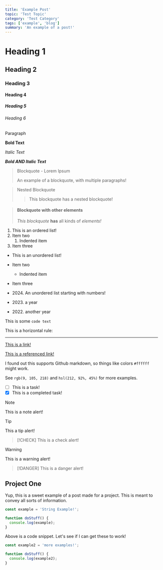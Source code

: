 ```yaml
---
title: 'Example Post'
topic: 'Test Topic'
category: 'Test Category'
tags: ['example', 'blog']
summary: 'An example of a post!'
---
```


# Heading 1

## Heading 2

### Heading 3

#### Heading 4

##### Heading 5

###### Heading 6

Paragraph

**Bold Text**

_Italic Text_

**_Bold AND Italic Text_**

> Blockquote - Lorem Ipsum
>
> An example of a blockquote, with multiple paragraphs!

> Nested Blockquote
>
> > This blockquote has a nested blockquote!

> #### Blockquote with other elements
>
> _This blockquote_ **has** all kinds of _elements!_

1. This is an ordered list!
2. Item two
   1. Indented item
3. Item three

- This is an unordered list!
- Item two
  - Indented item
- Item three

- 2024\. An unordered list starting with numbers!
- 2023\. a year
- 2022\. another year

This is some `code text`

This is a horizontal rule:

---

[This is a link!](https://example.com)

[This is a referenced link!][1]

[1]: https://example.com

I found out this supports Github markdown, so things like colors `#ffffff` might work.

See `rgb(9, 105, 218)` and `hsl(212, 92%, 45%)` for more examples.

- [ ] This is a task!
- [x] This is a completed task!

> [!NOTE]
> This is a note alert!

> [!TIP]
> This a tip alert!

> [!CHECK]
> This is a check alert!

> [!WARNING]
> This is a warning alert!

> [!DANGER]
> This is a danger alert!

## Project One

Yup, this is a sweet example of a post made for a project. This is meant to convey all sorts of information.

```js
const example = 'String Example!';

function doStuff() {
  console.log(example);
}
```

Above is a code snippet. Let's see if I can get these to work!

```js
const example2 = 'more examples!';

function doStuff() {
  console.log(example2);
}
```
